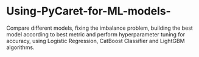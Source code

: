# Using-PyCaret-for-ML-models-
 Compare different models, fixing the imbalance problem, building the best model according to best metric and  perform hyperparameter tuning for accuracy, using Logistic Regression, CatBoost Classifier and LightGBM algorithms.
